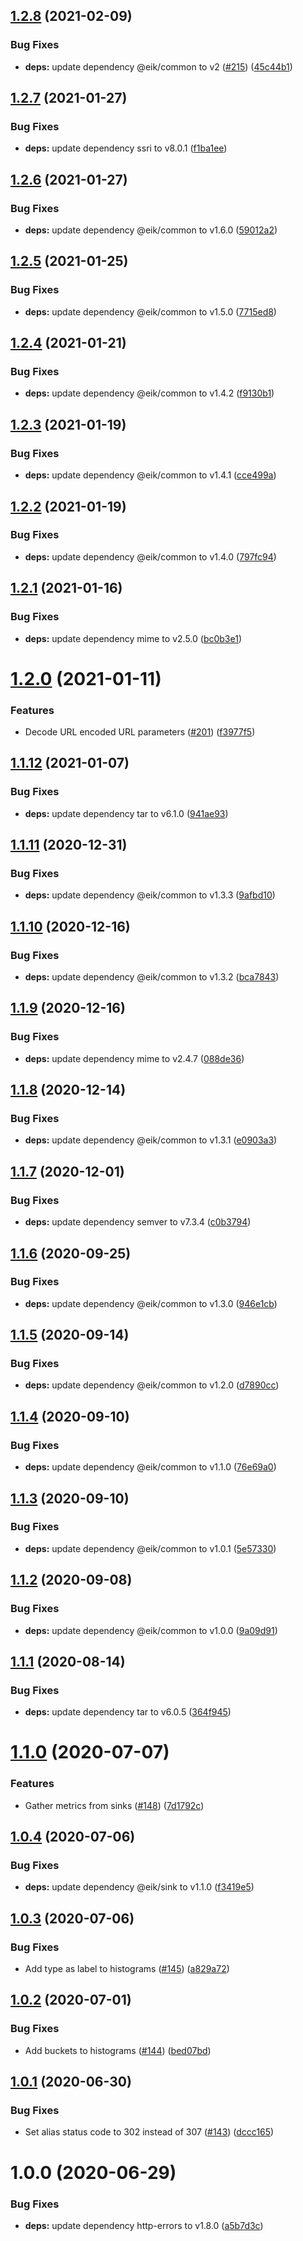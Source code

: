 ## [1.2.8](https://github.com/eik-lib/core/compare/v1.2.7...v1.2.8) (2021-02-09)


### Bug Fixes

* **deps:** update dependency @eik/common to v2 ([#215](https://github.com/eik-lib/core/issues/215)) ([45c44b1](https://github.com/eik-lib/core/commit/45c44b1e4f9060bd4d025bb4ebcb22923bf33ef9))

## [1.2.7](https://github.com/eik-lib/core/compare/v1.2.6...v1.2.7) (2021-01-27)


### Bug Fixes

* **deps:** update dependency ssri to v8.0.1 ([f1ba1ee](https://github.com/eik-lib/core/commit/f1ba1ee8fcb96de3138d0e67869aff6977a56dda))

## [1.2.6](https://github.com/eik-lib/core/compare/v1.2.5...v1.2.6) (2021-01-27)


### Bug Fixes

* **deps:** update dependency @eik/common to v1.6.0 ([59012a2](https://github.com/eik-lib/core/commit/59012a2774fb242ee4ec2618bda6fd37688c29c6))

## [1.2.5](https://github.com/eik-lib/core/compare/v1.2.4...v1.2.5) (2021-01-25)


### Bug Fixes

* **deps:** update dependency @eik/common to v1.5.0 ([7715ed8](https://github.com/eik-lib/core/commit/7715ed8e500e53fed141678c37688d9bd21890e4))

## [1.2.4](https://github.com/eik-lib/core/compare/v1.2.3...v1.2.4) (2021-01-21)


### Bug Fixes

* **deps:** update dependency @eik/common to v1.4.2 ([f9130b1](https://github.com/eik-lib/core/commit/f9130b1d8aa6003c3141266771aaa32d3466f33a))

## [1.2.3](https://github.com/eik-lib/core/compare/v1.2.2...v1.2.3) (2021-01-19)


### Bug Fixes

* **deps:** update dependency @eik/common to v1.4.1 ([cce499a](https://github.com/eik-lib/core/commit/cce499a5c958debd3b1899a1f9bccdf4fc8a8e0c))

## [1.2.2](https://github.com/eik-lib/core/compare/v1.2.1...v1.2.2) (2021-01-19)


### Bug Fixes

* **deps:** update dependency @eik/common to v1.4.0 ([797fc94](https://github.com/eik-lib/core/commit/797fc94b585aff16175582f0bc5f088e6f1a8a92))

## [1.2.1](https://github.com/eik-lib/core/compare/v1.2.0...v1.2.1) (2021-01-16)


### Bug Fixes

* **deps:** update dependency mime to v2.5.0 ([bc0b3e1](https://github.com/eik-lib/core/commit/bc0b3e1e9a29a04b155c716a4799cadecd77ac62))

# [1.2.0](https://github.com/eik-lib/core/compare/v1.1.12...v1.2.0) (2021-01-11)


### Features

* Decode URL encoded URL parameters ([#201](https://github.com/eik-lib/core/issues/201)) ([f3977f5](https://github.com/eik-lib/core/commit/f3977f51a31d8306453ff68e44728de703a1c2f5))

## [1.1.12](https://github.com/eik-lib/core/compare/v1.1.11...v1.1.12) (2021-01-07)


### Bug Fixes

* **deps:** update dependency tar to v6.1.0 ([941ae93](https://github.com/eik-lib/core/commit/941ae93fb0b3def6f3f3d9318a9e2a343878a7d0))

## [1.1.11](https://github.com/eik-lib/core/compare/v1.1.10...v1.1.11) (2020-12-31)


### Bug Fixes

* **deps:** update dependency @eik/common to v1.3.3 ([9afbd10](https://github.com/eik-lib/core/commit/9afbd1072b3dd86832b04a93ef49a4ae91f790fa))

## [1.1.10](https://github.com/eik-lib/core/compare/v1.1.9...v1.1.10) (2020-12-16)


### Bug Fixes

* **deps:** update dependency @eik/common to v1.3.2 ([bca7843](https://github.com/eik-lib/core/commit/bca7843d01d8e0121ac2e02ba43338752b72d266))

## [1.1.9](https://github.com/eik-lib/core/compare/v1.1.8...v1.1.9) (2020-12-16)


### Bug Fixes

* **deps:** update dependency mime to v2.4.7 ([088de36](https://github.com/eik-lib/core/commit/088de36ee90c7994923e1f940e084e24d19ceda4))

## [1.1.8](https://github.com/eik-lib/core/compare/v1.1.7...v1.1.8) (2020-12-14)


### Bug Fixes

* **deps:** update dependency @eik/common to v1.3.1 ([e0903a3](https://github.com/eik-lib/core/commit/e0903a302edfc74f5ed6b02f9de1031b3bddddf6))

## [1.1.7](https://github.com/eik-lib/core/compare/v1.1.6...v1.1.7) (2020-12-01)


### Bug Fixes

* **deps:** update dependency semver to v7.3.4 ([c0b3794](https://github.com/eik-lib/core/commit/c0b3794444e4a336e08697c084975237a98974a3))

## [1.1.6](https://github.com/eik-lib/core/compare/v1.1.5...v1.1.6) (2020-09-25)


### Bug Fixes

* **deps:** update dependency @eik/common to v1.3.0 ([946e1cb](https://github.com/eik-lib/core/commit/946e1cb731f03aaa50f673f2ea04110650ae89be))

## [1.1.5](https://github.com/eik-lib/core/compare/v1.1.4...v1.1.5) (2020-09-14)


### Bug Fixes

* **deps:** update dependency @eik/common to v1.2.0 ([d7890cc](https://github.com/eik-lib/core/commit/d7890cceec683d3ce482f2eca558f5cc54e85da4))

## [1.1.4](https://github.com/eik-lib/core/compare/v1.1.3...v1.1.4) (2020-09-10)


### Bug Fixes

* **deps:** update dependency @eik/common to v1.1.0 ([76e69a0](https://github.com/eik-lib/core/commit/76e69a05890a39d6b842a5dc435e6db393254dbd))

## [1.1.3](https://github.com/eik-lib/core/compare/v1.1.2...v1.1.3) (2020-09-10)


### Bug Fixes

* **deps:** update dependency @eik/common to v1.0.1 ([5e57330](https://github.com/eik-lib/core/commit/5e573306048cf2421f19a6b5082080fed3c0ab22))

## [1.1.2](https://github.com/eik-lib/core/compare/v1.1.1...v1.1.2) (2020-09-08)


### Bug Fixes

* **deps:** update dependency @eik/common to v1.0.0 ([9a09d91](https://github.com/eik-lib/core/commit/9a09d91b486e36a880c771bfd69faa84654569ee))

## [1.1.1](https://github.com/eik-lib/core/compare/v1.1.0...v1.1.1) (2020-08-14)


### Bug Fixes

* **deps:** update dependency tar to v6.0.5 ([364f945](https://github.com/eik-lib/core/commit/364f9451194b13ef95cc2a4cdc949492630a20a4))

# [1.1.0](https://github.com/eik-lib/core/compare/v1.0.4...v1.1.0) (2020-07-07)


### Features

* Gather metrics from sinks ([#148](https://github.com/eik-lib/core/issues/148)) ([7d1792c](https://github.com/eik-lib/core/commit/7d1792c828ba6bf13a561c666ff9be10394acab9))

## [1.0.4](https://github.com/eik-lib/core/compare/v1.0.3...v1.0.4) (2020-07-06)


### Bug Fixes

* **deps:** update dependency @eik/sink to v1.1.0 ([f3419e5](https://github.com/eik-lib/core/commit/f3419e52a7535d2793c7f53c8c9081e697f0c43c))

## [1.0.3](https://github.com/eik-lib/core/compare/v1.0.2...v1.0.3) (2020-07-06)


### Bug Fixes

* Add type as label to histograms ([#145](https://github.com/eik-lib/core/issues/145)) ([a829a72](https://github.com/eik-lib/core/commit/a829a722181f24fd5e7bd7032f90b5cf85ab926f))

## [1.0.2](https://github.com/eik-lib/core/compare/v1.0.1...v1.0.2) (2020-07-01)


### Bug Fixes

* Add buckets to histograms ([#144](https://github.com/eik-lib/core/issues/144)) ([bed07bd](https://github.com/eik-lib/core/commit/bed07bd22602d60dcb059bfea3325f48d87f9aa8))

## [1.0.1](https://github.com/eik-lib/core/compare/v1.0.0...v1.0.1) (2020-06-30)


### Bug Fixes

* Set alias status code to 302 instead of 307 ([#143](https://github.com/eik-lib/core/issues/143)) ([dccc165](https://github.com/eik-lib/core/commit/dccc1657f8751b3c0097ee690d5bbbcc5d0ab77f))

# 1.0.0 (2020-06-29)


### Bug Fixes

* **deps:** update dependency http-errors to v1.8.0 ([a5b7d3c](https://github.com/eik-lib/core/commit/a5b7d3c70edf32c863220f52828910c3fc842481))
